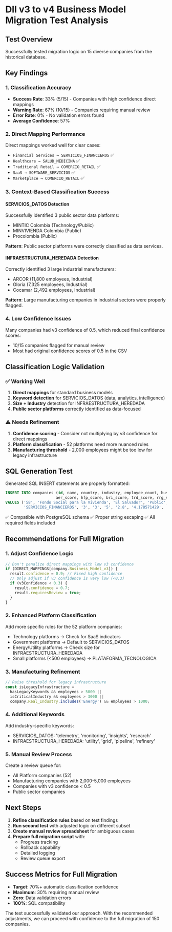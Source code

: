 # DII v3 to v4 Business Model Migration Test Analysis

## Test Overview

Successfully tested migration logic on 15 diverse companies from the historical database.

## Key Findings

### 1. **Classification Accuracy**
- **Success Rate**: 33% (5/15) - Companies with high confidence direct mappings
- **Warning Rate**: 67% (10/15) - Companies requiring manual review
- **Error Rate**: 0% - No validation errors found
- **Average Confidence**: 57%

### 2. **Direct Mapping Performance**
Direct mappings worked well for clear cases:
- `Financial Services → SERVICIOS_FINANCIEROS` ✅
- `Healthcare → SALUD_MEDICINA` ✅
- `Traditional Retail → COMERCIO_RETAIL` ✅
- `SaaS → SOFTWARE_SERVICIOS` ✅
- `Marketplace → COMERCIO_RETAIL` ✅

### 3. **Context-Based Classification Success**

#### SERVICIOS_DATOS Detection
Successfully identified 3 public sector data platforms:
- MINTIC Colombia (Technology/Public)
- MINVIVIENDA Colombia (Public) 
- Procolombia (Public)

**Pattern**: Public sector platforms were correctly classified as data services.

#### INFRAESTRUCTURA_HEREDADA Detection
Correctly identified 3 large industrial manufacturers:
- ARCOR (11,800 employees, Industrial)
- Gloria (7,325 employees, Industrial)
- Cocamar (2,492 employees, Industrial)

**Pattern**: Large manufacturing companies in industrial sectors were properly flagged.

### 4. **Low Confidence Issues**

Many companies had v3 confidence of 0.5, which reduced final confidence scores:
- 10/15 companies flagged for manual review
- Most had original confidence scores of 0.5 in the CSV

## Classification Logic Validation

### ✅ **Working Well**
1. **Direct mappings** for standard business models
2. **Keyword detection** for SERVICIOS_DATOS (data, analytics, intelligence)
3. **Size + Industry** detection for INFRAESTRUCTURA_HEREDADA
4. **Public sector platforms** correctly identified as data-focused

### ⚠️ **Needs Refinement**
1. **Confidence scoring** - Consider not multiplying by v3 confidence for direct mappings
2. **Platform classification** - 52 platforms need more nuanced rules
3. **Manufacturing threshold** - 2,000 employees might be too low for legacy infrastructure

## SQL Generation Test

Generated SQL INSERT statements are properly formatted:
```sql
INSERT INTO companies (id, name, country, industry, employee_count, business_model_v4, 
                      aer_score, hfp_score, bri_score, trd_score, rrg_score, cloud_adoption) 
VALUES ('58', 'Fondo Social para la Vivienda', 'El Salvador', 'Public', 547, 
        'SERVICIOS_FINANCIEROS', '3', '3', '5', '2.8', '4.178571429', 'Hybrid');
```

✅ Compatible with PostgreSQL schema
✅ Proper string escaping
✅ All required fields included

## Recommendations for Full Migration

### 1. **Adjust Confidence Logic**
```javascript
// Don't penalize direct mappings with low v3 confidence
if (DIRECT_MAPPINGS[company.Business_Model_v3]) {
  result.confidence = 0.9; // Fixed high confidence
  // Only adjust if v3 confidence is very low (<0.3)
  if (v3Confidence < 0.3) {
    result.confidence = 0.7;
    result.requiresReview = true;
  }
}
```

### 2. **Enhanced Platform Classification**
Add more specific rules for the 52 platform companies:
- Technology platforms → Check for SaaS indicators
- Government platforms → Default to SERVICIOS_DATOS
- Energy/Utility platforms → Check size for INFRAESTRUCTURA_HEREDADA
- Small platforms (<500 employees) → PLATAFORMA_TECNOLOGICA

### 3. **Manufacturing Refinement**
```javascript
// Raise threshold for legacy infrastructure
const isLegacyInfrastructure = 
  hasLegacyKeywords && employees > 5000 || 
  isCriticalIndustry && employees > 3000 ||
  company.Real_Industry.includes('Energy') && employees > 1000;
```

### 4. **Additional Keywords**
Add industry-specific keywords:
- SERVICIOS_DATOS: 'telemetry', 'monitoring', 'insights', 'research'
- INFRAESTRUCTURA_HEREDADA: 'utility', 'grid', 'pipeline', 'refinery'

### 5. **Manual Review Process**
Create a review queue for:
- All Platform companies (52)
- Manufacturing companies with 2,000-5,000 employees
- Companies with v3 confidence < 0.5
- Public sector companies

## Next Steps

1. **Refine classification rules** based on test findings
2. **Run second test** with adjusted logic on different subset
3. **Create manual review spreadsheet** for ambiguous cases
4. **Prepare full migration script** with:
   - Progress tracking
   - Rollback capability
   - Detailed logging
   - Review queue export

## Success Metrics for Full Migration

- **Target**: 70%+ automatic classification confidence
- **Maximum**: 30% requiring manual review
- **Zero**: Data validation errors
- **100%**: SQL compatibility

The test successfully validated our approach. With the recommended adjustments, we can proceed with confidence to the full migration of 150 companies.